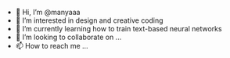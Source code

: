 - 👋 Hi, I’m @manyaaa
- 👀 I’m interested in design and creative coding
- 🌱 I’m currently learning how to train text-based neural networks
- 💞️ I’m looking to collaborate on ...
- 📫 How to reach me ...

<!---
manyaaa/manyaaa is a ✨ special ✨ repository because its `README.md` (this file) appears on your GitHub profile.
You can click the Preview link to take a look at your changes.
--->
